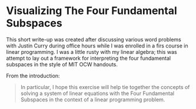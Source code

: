 # Visualizing The Four Fundamental Subspaces

This short write-up was created after discussing various word problems with Justin Curry during office hours while I was enrolled in a firs course in linear programming. I was a little rusty with my linear algebra; this was attempt to lay out a framework for interpreting the four fundamental subspaces in the style of MIT OCW handouts.

From the introduction:

> In particular, I hope this exercise will help tie together the concepts of
solving a system of linear equations with the Four Fundamental Subspaces in the
context of a linear programming problem.

